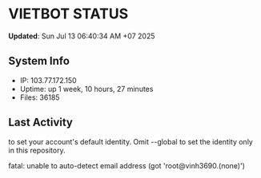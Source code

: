 # VIETBOT STATUS
**Updated**: Sun Jul 13 06:40:34 AM +07 2025

## System Info
- IP: 103.77.172.150
- Uptime: up 1 week, 10 hours, 27 minutes
- Files: 36185

## Last Activity

to set your account's default identity.
Omit --global to set the identity only in this repository.

fatal: unable to auto-detect email address (got 'root@vinh3690.(none)')
